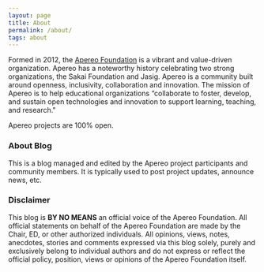 ```yaml
---
layout: page
title: About
permalink: /about/
tags: about
---
```


Formed in 2012, the [Apereo Foundation](https://www.apereo.org) is a vibrant and value-driven organization. Apereo has a noteworthy history celebrating two strong organizations, the Sakai Foundation and Jasig. Apereo is a community built around openness, inclusivity, collaboration and innovation. The mission of Apereo is to help educational organizations “collaborate to foster, develop, and sustain open technologies and innovation to support learning, teaching, and research." 

Apereo projects are 100% open.

### About Blog

This is a blog managed and edited by the Apereo project participants and community members. It is typically used to post project updates, announce news, etc.

### Disclaimer

This blog is **BY NO MEANS** an official voice of the Apereo Foundation. All official statements on behalf of the Apereo Foundation are made by the Chair, ED, or other authorized individuals. All opinions, views, notes, anecdotes, stories and comments expressed via this blog solely, purely and exclusively belong to individual authors and do not express or reflect the official policy, position, views or opinions of the Apereo Foundation itself.
